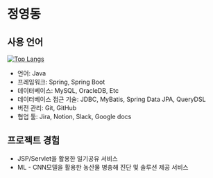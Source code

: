 # 정영동

## 사용 언어
[![Top Langs](https://github-readme-stats.vercel.app/api/top-langs/?username=Yeongdong&langs_count=8)](https://github.com/Yeongdong/github-readme-stats)
- 언어: Java
- 프레임워크: Spring, Spring Boot
- 데이터베이스: MySQL, OracleDB, Etc
- 데이터베이스 접근 기술: JDBC, MyBatis, Spring Data JPA, QueryDSL
- 버전 관리: Git, GitHub
- 협업 툴: Jira, Notion, Slack, Google docs

## 프로젝트 경험
- JSP/Servlet을 활용한 일기공유 서비스
- ML - CNN모델을 활용한 농산물 병충해 진단 및 솔루션 제공 서비스


<!--

- 개인 프로필(노션, 블로그 링크)
- 🔭 I’m currently working on ...
- 🌱 I’m currently learning ...
- 👯 I’m looking to collaborate on ...
- 🤔 I’m looking for help with ...
- 💬 Ask me about ...
- 📫 How to reach me: ...
- 😄 Pronouns: ...
- ⚡ Fun fact: ...
-->
